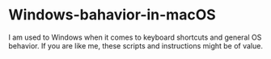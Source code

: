 # Windows-bahavior-in-macOS
I am used to Windows when it comes to keyboard shortcuts and general OS behavior. If you are like me, these scripts and instructions might be of value.
